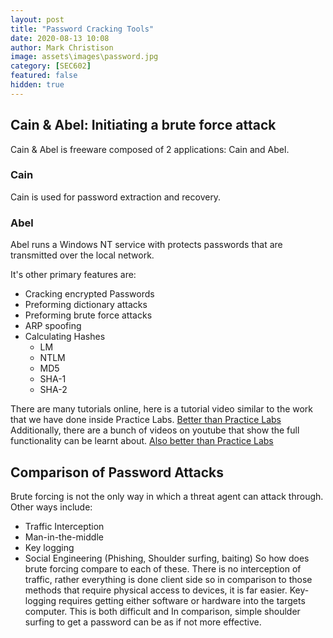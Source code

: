```yaml
---
layout: post
title: "Password Cracking Tools"
date: 2020-08-13 10:08
author: Mark Christison
image: assets\images\password.jpg
category: [SEC602]
featured: false
hidden: true
---
```


## Cain & Abel: Initiating a brute force attack

Cain & Abel is freeware composed of 2 applications: Cain and Abel.

### Cain

Cain is used for password extraction and recovery.

### Abel

Abel runs a Windows NT service with protects passwords that are transmitted over the local network.

It's other primary features are:

- Cracking encrypted Passwords
- Preforming dictionary attacks
- Preforming brute force attacks
- ARP spoofing
- Calculating Hashes
  - LM
  - NTLM
  - MD5
  - SHA-1
  - SHA-2

There are many tutorials online, here is a tutorial video similar to the work that we have done inside Practice Labs.
[Better than Practice Labs](https://www.youtube.com/watch?v=dVgqWclemmE)
Additionally, there are a bunch of videos on youtube that show the full functionality can be learnt about.
[Also better than Practice Labs](https://www.youtube.com/watch?v=ETF2R_ONTBU)

## Comparison of Password Attacks

Brute forcing is not the only way in which a threat agent can attack through. Other ways include:
- Traffic Interception
- Man-in-the-middle
- Key logging
- Social Engineering (Phishing, Shoulder surfing, baiting)
So how does brute forcing compare to each of these.
There is no interception of traffic, rather everything is done client side so in comparison to those methods that require physical access to devices, it is far easier.
Key-logging requires getting either software or hardware into the targets computer. This is both difficult and
In comparison, simple shoulder surfing to get a password can be as if not more effective.
